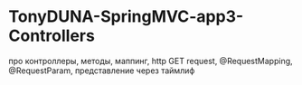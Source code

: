 # TonyDUNA-SpringMVC-app3-Controllers
про контроллеры, методы, маппинг, http GET request, @RequestMapping, @RequestParam, представление через таймлиф
